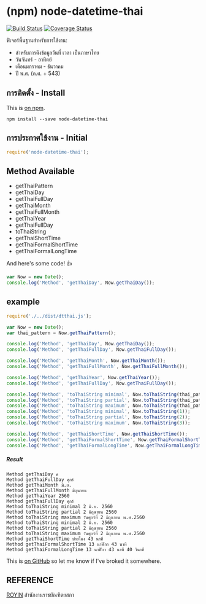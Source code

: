 # (npm) node-datetime-thai #

[![Build Status](https://travis-ci.org/XeNoNZaa/node-datetime-thai.svg?branch=master)](https://travis-ci.org/XeNoNZaa/node-datetime-thai) 
[![Coverage Status](https://coveralls.io/repos/github/XeNoNZaa/node-datetime-thai/badge.svg?branch=master)](https://coveralls.io/github/XeNoNZaa/node-datetime-thai?branch=master)

ฟิเจอร์พื้นฐานสำหรับการใช้งาน:

* สำหรับการดึงข้อมูลวันที่ เวลา เป็นภาษาไทย
* วันจันทร์ - อาทิตย์
* เดือนมกราคม - ธันวาคม
* ปี พ.ศ. (ค.ศ. + 543)

## การติดตั้ง - Install ##

This is [on npm](https://www.npmjs.com/package/node-datetime-thai).

```node
npm install --save node-datetime-thai
```

## การประกาศใช้งาน - Initial ##

```javascript
require('node-datetime-thai');
```

## Method Available

* getThaiPattern
* getThaiDay
* getThaiFullDay
* getThaiMonth
* getThaiFullMonth
* getThaiYear
* getThaiFullDay
* toThaiString
* getThaiShortTime
* getThaiFormalShortTime
* getThaiFormalLongTime

And here's some code! :+1:

```javascript
var Now = new Date();
console.log('Method', 'getThaiDay', Now.getThaiDay());
```

## example ##

```javascript
require('./../dist/dtthai.js');

var Now = new Date();
var thai_pattern = Now.getThaiPattern();

console.log('Method', 'getThaiDay', Now.getThaiDay());
console.log('Method', 'getThaiFullDay', Now.getThaiFullDay());

console.log('Method', 'getThaiMonth', Now.getThaiMonth());
console.log('Method', 'getThaiFullMonth', Now.getThaiFullMonth());

console.log('Method', 'getThaiYear', Now.getThaiYear());
console.log('Method', 'getThaiFullDay', Now.getThaiFullDay());

console.log('Method', 'toThaiString minimal', Now.toThaiString(thai_pattern.minimal));
console.log('Method', 'toThaiString partial', Now.toThaiString(thai_pattern.partial));
console.log('Method', 'toThaiString maximum', Now.toThaiString(thai_pattern.maximum));
console.log('Method', 'toThaiString minimal', Now.toThaiString(1));
console.log('Method', 'toThaiString partial', Now.toThaiString(2));
console.log('Method', 'toThaiString maximum', Now.toThaiString(3));

console.log('Method', 'getThaiShortTime', Now.getThaiShortTime());
console.log('Method', 'getThaiFormalShortTime', Now.getThaiFormalShortTime());
console.log('Method', 'getThaiFormalLongTime', Now.getThaiFormalLongTime());
```

##### Result ####

```
Method getThaiDay ศ
Method getThaiFullDay ศุกร์
Method getThaiMonth มิ.ย.
Method getThaiFullMonth มิถุนายน
Method getThaiYear 2560
Method getThaiFullDay ศุกร์
Method toThaiString minimal 2 มิ.ย. 2560
Method toThaiString partial 2 มิถุนายน 2560
Method toThaiString maximum วันศุกร์ที่ 2 มิถุนายน พ.ศ.2560
Method toThaiString minimal 2 มิ.ย. 2560
Method toThaiString partial 2 มิถุนายน 2560
Method toThaiString maximum วันศุกร์ที่ 2 มิถุนายน พ.ศ.2560
Method getThaiShortTime บ่ายโมง 43 นาที
Method getThaiFormalShortTime 13 นาฬิกา 43 นาที
Method getThaiFormalLongTime 13 นาฬิกา 43 นาที 40 วินาที
```

This is [on GitHub](https://github.com/XeNoNZaa/node-datetime-thai) so let me know if I've broked it somewhere.

## REFERENCE ##

[ROYIN](http://www.royin.go.th/?page_id=10331) สำนักงานราชบัณฑิตยสภา